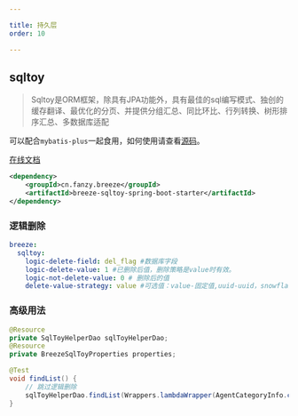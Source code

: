 ```yaml
---

title: 持久层
order: 10

---
```


## sqltoy

> Sqltoy是ORM框架，除具有JPA功能外，具有最佳的sql编写模式、独创的缓存翻译、最优化的分页、并提供分组汇总、同比环比、行列转换、树形排序汇总、多数据库适配

可以配合`mybatis-plus`一起食用，如何使用请查看[源码](https://gitee.com/sagacity/sagacity-sqltoy)。

[在线文档](https://www.kancloud.cn/hugoxue/sql_toy/2390352)

```xml
<dependency>
    <groupId>cn.fanzy.breeze</groupId>
    <artifactId>breeze-sqltoy-spring-boot-starter</artifactId>
</dependency>
```

### 逻辑删除

```yaml
breeze:
  sqltoy:
    logic-delete-field: del_flag #数据库字段
    logic-delete-value: 1 #已删除后值，删除策略是value时有效。
    logic-not-delete-value: 0 # 删除后的值
    delete-value-strategy: value #可选值：value-固定值,uuid-uuid，snowflake-雪花,nanoTime-nano时间

```

### 高级用法

```java
@Resource
private SqlToyHelperDao sqlToyHelperDao;
@Resource
private BreezeSqlToyProperties properties;

@Test
void findList() {
    // 跳过逻辑删除
    sqlToyHelperDao.findList(Wrappers.lambdaWrapper(AgentCategoryInfo.class).skipDeletion(true));
}

```


